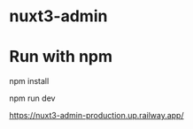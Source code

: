 # nuxt3-admin

# Run with npm
npm install

npm run dev

https://nuxt3-admin-production.up.railway.app/
